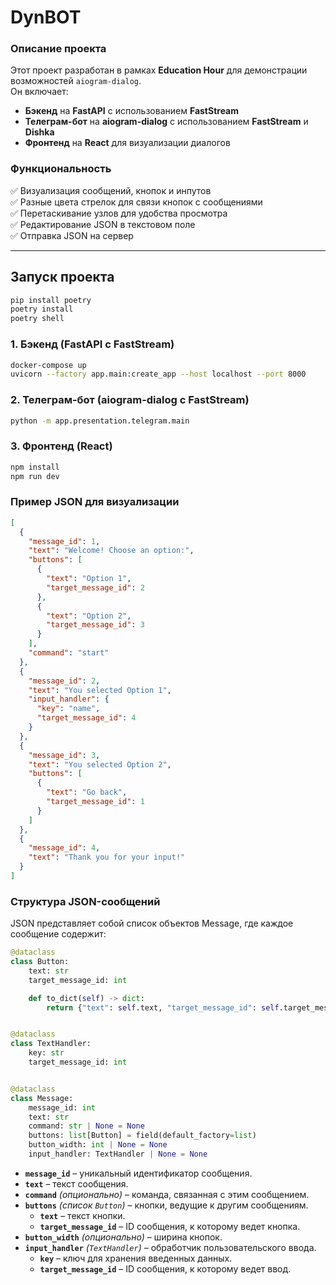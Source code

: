 # **DynBOT**

### **Описание проекта**

Этот проект разработан в рамках **Education Hour** для демонстрации возможностей `aiogram-dialog`.  
Он включает:

- **Бэкенд** на **FastAPI** с использованием **FastStream**
- **Телеграм-бот** на **aiogram-dialog** с использованием **FastStream** и **Dishka**
- **Фронтенд** на **React** для визуализации диалогов

### **Функциональность**

✅ Визуализация сообщений, кнопок и инпутов  
✅ Разные цвета стрелок для связи кнопок с сообщениями  
✅ Перетаскивание узлов для удобства просмотра  
✅ Редактирование JSON в текстовом поле  
✅ Отправка JSON на сервер

---

## **Запуск проекта**

```bash
pip install poetry
poetry install
poetry shell
````

### **1. Бэкенд (FastAPI с FastStream)**

```bash
docker-compose up
uvicorn --factory app.main:create_app --host localhost --port 8000
```

### **2. Телеграм-бот (aiogram-dialog с FastStream)**

```bash
python -m app.presentation.telegram.main
```

### **3. Фронтенд (React)**

```bash
npm install
npm run dev
```

### **Пример JSON для визуализации**

```json
[
  {
    "message_id": 1,
    "text": "Welcome! Choose an option:",
    "buttons": [
      {
        "text": "Option 1",
        "target_message_id": 2
      },
      {
        "text": "Option 2",
        "target_message_id": 3
      }
    ],
    "command": "start"
  },
  {
    "message_id": 2,
    "text": "You selected Option 1",
    "input_handler": {
      "key": "name",
      "target_message_id": 4
    }
  },
  {
    "message_id": 3,
    "text": "You selected Option 2",
    "buttons": [
      {
        "text": "Go back",
        "target_message_id": 1
      }
    ]
  },
  {
    "message_id": 4,
    "text": "Thank you for your input!"
  }
]

```

### **Структура JSON-сообщений**

JSON представляет собой список объектов Message, где каждое сообщение содержит:

```python
@dataclass
class Button:
    text: str
    target_message_id: int

    def to_dict(self) -> dict:
        return {"text": self.text, "target_message_id": self.target_message_id}


@dataclass
class TextHandler:
    key: str
    target_message_id: int


@dataclass
class Message:
    message_id: int
    text: str
    command: str | None = None
    buttons: list[Button] = field(default_factory=list)
    button_width: int | None = None
    input_handler: TextHandler | None = None

```

- **`message_id`** – уникальный идентификатор сообщения.
- **`text`** – текст сообщения.
- **`command`** *(опционально)* – команда, связанная с этим сообщением.
- **`buttons`** *(список `Button`)* – кнопки, ведущие к другим сообщениям.
    - **`text`** – текст кнопки.
    - **`target_message_id`** – ID сообщения, к которому ведет кнопка.
- **`button_width`** *(опционально)* – ширина кнопок.
- **`input_handler`** *(`TextHandler`)* – обработчик пользовательского ввода.
    - **`key`** – ключ для хранения введенных данных.
    - **`target_message_id`** – ID сообщения, к которому ведет ввод.  
